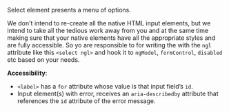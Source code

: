 Select element presents a menu of options.

We don't intend to re-create all the native HTML input elements, but we intend to take all the tedious work away from you and at the same time making sure that your native elements have all the appropriate styles and are fully accessible. So yo are responsible to for writing the with the `ngl` attribute like this `<select ngl>` and hook it to `ngModel`, `formControl`, `disabled` etc based on your needs. 

**Accessibility**:

  * `<label>` has a `for` attribute whose value is that input field’s `id`.
  * Input element(s) with error, receives an `aria-describedby` attribute that references the `id` attribute of the error message.
